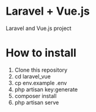 # Laravel + Vue.js
Laravel and Vue.js project

# How to install
<ol>
	<li>Clone this repository</li>
	<li>cd laravel_vue</li>
	<li>cp env.example .env</li>
	<li>php artisan key:generate</li>
	<li>composer install</li>
	<li>php artisan serve</li>
</ol>
